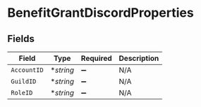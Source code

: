 # BenefitGrantDiscordProperties


## Fields

| Field              | Type               | Required           | Description        |
| ------------------ | ------------------ | ------------------ | ------------------ |
| `AccountID`        | **string*          | :heavy_minus_sign: | N/A                |
| `GuildID`          | **string*          | :heavy_minus_sign: | N/A                |
| `RoleID`           | **string*          | :heavy_minus_sign: | N/A                |